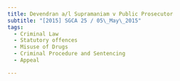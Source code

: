 ```yaml
---
title: Devendran a/l Supramaniam v Public Prosecutor 
subtitle: "[2015] SGCA 25 / 05\_May\_2015"
tags:
  - Criminal Law
  - Statutory offences
  - Misuse of Drugs
  - Criminal Procedure and Sentencing
  - Appeal

---
```


